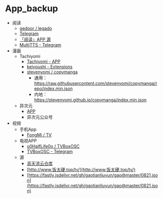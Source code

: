 # App_backup

- 阅读
  - [gedoor / legado](https://github.com/gedoor/legado)
  - [Telegram](https://t.me/legado_channels)
  - [「阅读」APP 源](https://legado.aoaostar.com/)
  - [MultiTTS - Telegram](https://t.me/MultiTTS_channel)
- 漫画
  - Tachiyomi
    - [Tachiyomi - APP](https://tachiyomi.en.uptodown.com/android/download)
    - [keiyoushi - Extensions](https://keiyoushi.github.io/extensions/)
    - [stevenyomi / copymanga](https://github.com/stevenyomi/copymanga/releases)
      - 通用：https://raw.githubusercontent.com/stevenyomi/copymanga/repo/index.min.json
      - 内地：https://stevenyomi.github.io/copymanga/index.min.json
  - 异次元
    - [APP](https://yiciyuan.lanzoui.com/b00ej0kba)
    - 异次元公众号
- 视频
  - 手机App
    - [FongMi / TV](https://github.com/FongMi/Release)
  - 电视APP
    - [o0HalfLife0o / TVBoxOSC](https://github.com/o0HalfLife0o/TVBoxOSC/releases)
    - [TVBoxOSC - Telegram](https://t.me/TVBoxOSC)
  - 源
    - [高天流云仓库](https://github.com/gaotianliuyun/gao)
    - [http://www.饭太硬.top/tv/](http://www.饭太硬.top/tv/)
    - [https://fastly.jsdelivr.net/gh/gaotianliuyun/gao@master/0821.json](https://fastly.jsdelivr.net/gh/gaotianliuyun/gao@master/0821.json)